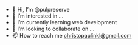 - 👋 Hi, I’m @pulpreserve
- 👀 I’m interested in ...
- 🌱 I’m currently learning web development
- 💞️ I’m looking to collaborate on ...
- 📫 How to reach me christopaulinkl@gmail.com

<!---
pulpreserve/pulpreserve is a ✨ special ✨ repository because its `README.md` (this file) appears on your GitHub profile.
You can click the Preview link to take a look at your changes.
--->
